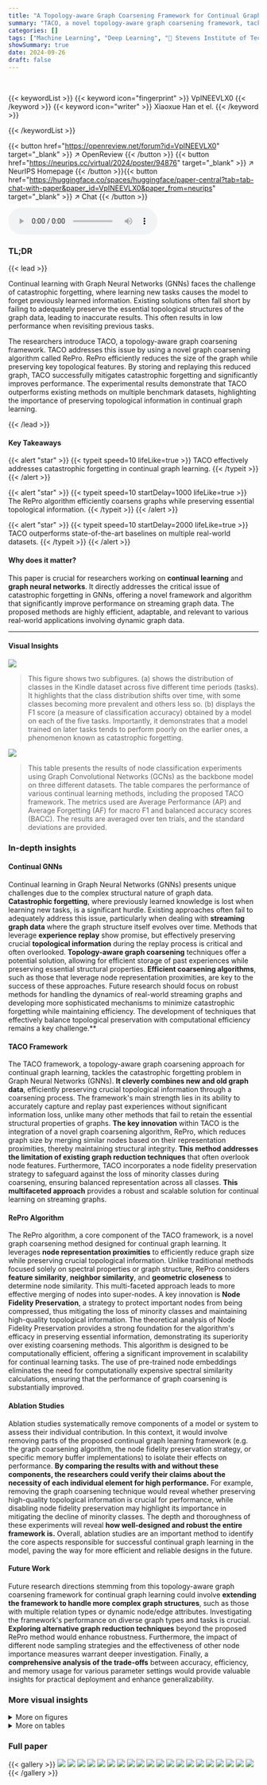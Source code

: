 ```yaml
---
title: "A Topology-aware Graph Coarsening Framework for Continual Graph Learning"
summary: "TACO, a novel topology-aware graph coarsening framework, tackles catastrophic forgetting in continual graph learning by efficiently preserving topological information during experience replay, signifi..."
categories: []
tags: ["Machine Learning", "Deep Learning", "🏢 Stevens Institute of Technology",]
showSummary: true
date: 2024-09-26
draft: false
---
```


<br>

{{< keywordList >}}
{{< keyword icon="fingerprint" >}} VpINEEVLX0 {{< /keyword >}}
{{< keyword icon="writer" >}} Xiaoxue Han et el. {{< /keyword >}}
 
{{< /keywordList >}}

{{< button href="https://openreview.net/forum?id=VpINEEVLX0" target="_blank" >}}
↗ OpenReview
{{< /button >}}
{{< button href="https://neurips.cc/virtual/2024/poster/94876" target="_blank" >}}
↗ NeurIPS Homepage
{{< /button >}}{{< button href="https://huggingface.co/spaces/huggingface/paper-central?tab=tab-chat-with-paper&paper_id=VpINEEVLX0&paper_from=neurips" target="_blank" >}}
↗ Chat
{{< /button >}}



<audio controls>
    <source src="https://ai-paper-reviewer.com/VpINEEVLX0/podcast.wav" type="audio/wav">
    Your browser does not support the audio element.
</audio>


### TL;DR


{{< lead >}}

Continual learning with Graph Neural Networks (GNNs) faces the challenge of catastrophic forgetting, where learning new tasks causes the model to forget previously learned information. Existing solutions often fall short by failing to adequately preserve the essential topological structures of the graph data, leading to inaccurate results. This often results in low performance when revisiting previous tasks.



The researchers introduce TACO, a topology-aware graph coarsening framework. TACO addresses this issue by using a novel graph coarsening algorithm called RePro. RePro efficiently reduces the size of the graph while preserving key topological features. By storing and replaying this reduced graph, TACO successfully mitigates catastrophic forgetting and significantly improves performance. The experimental results demonstrate that TACO outperforms existing methods on multiple benchmark datasets, highlighting the importance of preserving topological information in continual graph learning.

{{< /lead >}}


#### Key Takeaways

{{< alert "star" >}}
{{< typeit speed=10 lifeLike=true >}} TACO effectively addresses catastrophic forgetting in continual graph learning. {{< /typeit >}}
{{< /alert >}}

{{< alert "star" >}}
{{< typeit speed=10 startDelay=1000 lifeLike=true >}} The RePro algorithm efficiently coarsens graphs while preserving essential topological information. {{< /typeit >}}
{{< /alert >}}

{{< alert "star" >}}
{{< typeit speed=10 startDelay=2000 lifeLike=true >}} TACO outperforms state-of-the-art baselines on multiple real-world datasets. {{< /typeit >}}
{{< /alert >}}

#### Why does it matter?
This paper is crucial for researchers working on **continual learning** and **graph neural networks**. It directly addresses the critical issue of catastrophic forgetting in GNNs, offering a novel framework and algorithm that significantly improve performance on streaming graph data.  The proposed methods are highly efficient, adaptable, and relevant to various real-world applications involving dynamic graph data.

------
#### Visual Insights



![](https://ai-paper-reviewer.com/VpINEEVLX0/figures_1_1.jpg)

> This figure shows two subfigures. (a) shows the distribution of classes in the Kindle dataset across five different time periods (tasks).  It highlights that the class distribution shifts over time, with some classes becoming more prevalent and others less so. (b) displays the F1 score (a measure of classification accuracy) obtained by a model on each of the five tasks.  Importantly, it demonstrates that a model trained on later tasks tends to perform poorly on the earlier ones, a phenomenon known as catastrophic forgetting.





![](https://ai-paper-reviewer.com/VpINEEVLX0/tables_7_1.jpg)

> This table presents the results of node classification experiments using Graph Convolutional Networks (GCNs) as the backbone model on three different datasets. The table compares the performance of various continual learning methods, including the proposed TACO framework.  The metrics used are Average Performance (AP) and Average Forgetting (AF) for macro F1 and balanced accuracy scores (BACC). The results are averaged over ten trials, and the standard deviations are provided.





### In-depth insights


#### Continual GNNs
Continual learning in Graph Neural Networks (GNNs) presents unique challenges due to the complex structural nature of graph data.  **Catastrophic forgetting**, where previously learned knowledge is lost when learning new tasks, is a significant hurdle.  Existing approaches often fail to adequately address this issue, particularly when dealing with **streaming graph data** where the graph structure itself evolves over time.  Methods that leverage **experience replay** show promise, but effectively preserving crucial **topological information** during the replay process is critical and often overlooked.  **Topology-aware graph coarsening** techniques offer a potential solution, allowing for efficient storage of past experiences while preserving essential structural properties.  **Efficient coarsening algorithms**, such as those that leverage node representation proximities, are key to the success of these approaches.  Future research should focus on robust methods for handling the dynamics of real-world streaming graphs and developing more sophisticated mechanisms to minimize catastrophic forgetting while maintaining efficiency.  The development of techniques that effectively balance topological preservation with computational efficiency remains a key challenge.**

#### TACO Framework
The TACO framework, a topology-aware graph coarsening approach for continual graph learning, tackles the catastrophic forgetting problem in Graph Neural Networks (GNNs).  **It cleverly combines new and old graph data**, efficiently preserving crucial topological information through a coarsening process. The framework's main strength lies in its ability to accurately capture and replay past experiences without significant information loss, unlike many other methods that fail to retain the essential structural properties of graphs.  **The key innovation** within TACO is the integration of a novel graph coarsening algorithm, RePro, which reduces graph size by merging similar nodes based on their representation proximities, thereby maintaining structural integrity.  **This method addresses the limitation of existing graph reduction techniques** that often overlook node features. Furthermore, TACO incorporates a node fidelity preservation strategy to safeguard against the loss of minority classes during coarsening, ensuring balanced representation across all classes.  **This multifaceted approach** provides a robust and scalable solution for continual learning on streaming graphs.

#### RePro Algorithm
The RePro algorithm, a core component of the TACO framework, is a novel graph coarsening method designed for continual graph learning.  It leverages **node representation proximities** to efficiently reduce graph size while preserving crucial topological information. Unlike traditional methods focused solely on spectral properties or graph structure, RePro considers **feature similarity**, **neighbor similarity**, and **geometric closeness** to determine node similarity. This multi-faceted approach leads to more effective merging of nodes into super-nodes.  A key innovation is **Node Fidelity Preservation**, a strategy to protect important nodes from being compressed, thus mitigating the loss of minority classes and maintaining high-quality topological information. The theoretical analysis of Node Fidelity Preservation provides a strong foundation for the algorithm's efficacy in preserving essential information, demonstrating its superiority over existing coarsening methods.  This algorithm is designed to be computationally efficient, offering a significant improvement in scalability for continual learning tasks. The use of pre-trained node embeddings eliminates the need for computationally expensive spectral similarity calculations, ensuring that the performance of graph coarsening is substantially improved.

#### Ablation Studies
Ablation studies systematically remove components of a model or system to assess their individual contribution.  In this context, it would involve removing parts of the proposed continual graph learning framework (e.g. the graph coarsening algorithm, the node fidelity preservation strategy, or specific memory buffer implementations) to isolate their effects on performance.  **By comparing the results with and without these components, the researchers could verify their claims about the necessity of each individual element for high performance.**  For example, removing the graph coarsening technique would reveal whether preserving high-quality topological information is crucial for performance, while disabling node fidelity preservation may highlight its importance in mitigating the decline of minority classes.  The depth and thoroughness of these experiments will reveal **how well-designed and robust the entire framework is.**  Overall, ablation studies are an important method to identify the core aspects responsible for successful continual graph learning in the model, paving the way for more efficient and reliable designs in the future.

#### Future Work
Future research directions stemming from this topology-aware graph coarsening framework for continual graph learning could involve **extending the framework to handle more complex graph structures**, such as those with multiple relation types or dynamic node/edge attributes.  Investigating the framework's performance on diverse graph types and tasks is crucial.  **Exploring alternative graph reduction techniques** beyond the proposed RePro method would enhance robustness.  Furthermore, the impact of different node sampling strategies and the effectiveness of other node importance measures warrant deeper investigation.  Finally, a **comprehensive analysis of the trade-offs** between accuracy, efficiency, and memory usage for various parameter settings would provide valuable insights for practical deployment and enhance generalizability.


### More visual insights

<details>
<summary>More on figures
</summary>


![](https://ai-paper-reviewer.com/VpINEEVLX0/figures_3_1.jpg)

> This figure illustrates the TACO framework's workflow.  It shows how, at each time step (t), the coarsened graph from the previous time step (G<sub>t-1</sub>) is combined with the current time step's original graph (G<sub>t</sub>) to create a combined graph (G<sup>ε</sup>).  Important nodes are selected and updated with new nodes, and the model is trained on this combined graph (G<sup>ε</sup>). Finally, G<sup>ε</sup> undergoes coarsening to produce the reduced graph (G<sub>t</sub>) for the next time step.


![](https://ai-paper-reviewer.com/VpINEEVLX0/figures_8_1.jpg)

> This figure shows the results of experiments evaluating the impact of graph reduction rates on the performance of a Graph Convolutional Network (GCN) model for node classification.  The first subplot (a) presents the test macro-F1 scores across three datasets (Kindle, DBLP, ACM) at varying reduction rates, demonstrating how coarsening affects performance. Subplots (b), (c), and (d) visualize the t-SNE embeddings of test nodes from the DBLP dataset after training on graphs coarsened with reduction rates of 0, 0.5, and 0.9, respectively. These visualizations illustrate how the node embeddings change with different reduction rates.


![](https://ai-paper-reviewer.com/VpINEEVLX0/figures_8_2.jpg)

> This figure shows two subfigures. Subfigure (a) presents the distribution of classes in the Kindle dataset across five different time periods (tasks).  It visually demonstrates how the class distribution shifts over time. Subfigure (b) shows the F1 scores obtained by a Graph Convolutional Network (GCN) when trained sequentially on the different tasks. It illustrates the phenomenon of catastrophic forgetting, where the model's performance on older tasks degrades as it learns new tasks. This highlights the problem of continual graph learning and motivates the need for improved methods that can preserve previously learned knowledge.


![](https://ai-paper-reviewer.com/VpINEEVLX0/figures_21_1.jpg)

> This figure shows the results of experiments evaluating the impact of graph reduction rates on the performance of a GCN model for node classification.  Subfigure (a) presents a graph illustrating the relationship between reduction rate and macro-F1 score across three datasets (Kindle, DBLP, and ACM). Subfigures (b), (c), and (d) use t-SNE to visualize the node embeddings from the DBLP dataset for reduction rates of 0, 0.5, and 0.9 respectively.  The visualizations help to assess how well the essential topological information is preserved during the graph coarsening process at different reduction rates.


![](https://ai-paper-reviewer.com/VpINEEVLX0/figures_26_1.jpg)

> This figure shows the results of experiments evaluating the impact of graph reduction rate on model performance and node embedding similarity.  (a) plots the macro-F1 scores on test sets across three different datasets for various graph reduction ratios. (b)-(d) visualize the t-SNE embeddings of test nodes from the DBLP dataset, comparing embeddings for different reduction rates (0, 0.5, 0.9) to show how well the topological information is preserved after graph coarsening.


![](https://ai-paper-reviewer.com/VpINEEVLX0/figures_28_1.jpg)

> This figure demonstrates the effect of graph reduction rate on the performance of a GCN model for node classification. It shows that the model performs relatively stably even with significant reduction on two datasets while the performance is more sensitive to the reduction rate for another dataset. The t-SNE visualization of node embeddings shows similar patterns of node embeddings between original and coarsened graphs with low reduction rates, while more significant changes are observed with higher reduction rates.


![](https://ai-paper-reviewer.com/VpINEEVLX0/figures_28_2.jpg)

> This figure shows a comparison of memory usage across different continual graph learning methods (joint_train, ER_reservior, SSM, SSRM, TACO) over multiple tasks for three different datasets (Kindle, DBLP, ACM).  The y-axis represents memory usage in MB, and the x-axis represents the task number. The figure demonstrates that TACO maintains relatively stable memory usage regardless of the number of tasks, while other methods show a more significant increase in memory usage as the number of tasks grows.


</details>




<details>
<summary>More on tables
</summary>


![](https://ai-paper-reviewer.com/VpINEEVLX0/tables_7_2.jpg)
> This table presents a comparison of different graph coarsening methods' performance in terms of computation time and their effect on model performance.  The trade-off is calculated as the time required to improve or reduce specific metrics (F1-AP, F1-AF, BACC-AP, BACC-AF) by 1%, compared to a fine-tuning baseline. The results are obtained using the GCN model and averaged over 10 trials on three datasets (Kindle, DBLP, ACM).

![](https://ai-paper-reviewer.com/VpINEEVLX0/tables_9_1.jpg)
> This table compares several experience replay-based continual graph learning methods, highlighting their differences in terms of replay buffer contents, graph topology preservation, handling of inter-task edges, and consideration of the dynamic receptive field.  A checkmark indicates that the method includes the feature; an 'X' indicates it does not.  The table helps illustrate the unique aspects of TACO compared to existing methods.

![](https://ai-paper-reviewer.com/VpINEEVLX0/tables_15_1.jpg)
> This table presents the results of node classification experiments using a Graph Convolutional Network (GCN) as the backbone model on three different datasets.  The table compares the performance of the proposed TACO method against several state-of-the-art continual learning methods. The metrics used for evaluation are Average Performance (AP) and Average Forgetting (AF), calculated using macro F1 scores and balanced accuracy scores (BACC).  The results are averaged over 10 independent trials, with standard deviations reported.

![](https://ai-paper-reviewer.com/VpINEEVLX0/tables_23_1.jpg)
> This table presents the statistics of three datasets used in the paper: Kindle, DBLP, and ACM.  For each dataset, it shows the time period covered, the length of the time interval used to define each task, the total number of tasks, the number of classes, and the total number of items (e-books for Kindle, papers for DBLP and ACM).

![](https://ai-paper-reviewer.com/VpINEEVLX0/tables_24_1.jpg)
> This table presents the results of node classification experiments using the Graph Convolutional Network (GCN) as the backbone model across three datasets: Kindle, DBLP, and ACM.  The table compares the performance of TACO (the proposed method) with several state-of-the-art continual learning methods.  For each method, the average F1-score and average forgetting (AF) are reported, along with standard deviations across ten trials. The results demonstrate the effectiveness of TACO in reducing catastrophic forgetting in graph neural networks.

![](https://ai-paper-reviewer.com/VpINEEVLX0/tables_25_1.jpg)
> This table presents the results of node classification experiments using the Graph Convolutional Network (GCN) model as the backbone.  The experiments were conducted on three different datasets (Kindle, DBLP, ACM), and the performance of various continual learning methods (including the proposed TACO method) is evaluated in terms of Average Performance (AP) and Average Forgetting (AF) using macro F1 and Balanced Accuracy scores.  Each result represents the average over 10 trials, and the standard deviations are included.

![](https://ai-paper-reviewer.com/VpINEEVLX0/tables_26_1.jpg)
> This table presents the computation time and trade-off analysis for various graph coarsening methods used in the TACO framework. The methods are compared across three datasets using the GCN model and the results are averaged over ten trials.  The trade-off values represent the coarsening time needed to increase or decrease the performance metrics (F1-AP, F1-AF, BACC-AP, BACC-AF) by 1% compared with the fine-tuning baseline. The best-performing methods for each metric are highlighted in bold.

![](https://ai-paper-reviewer.com/VpINEEVLX0/tables_27_1.jpg)
> This table presents the results of short-term forgetting (AF-st) experiment. AF-st measures the decline in model performance on the most recent task when a new task is learned. The table shows the AF-st values (in percentage) for different continual graph learning (CGL) methods on three datasets: Kindle, DBLP, and ACM.  The values represent the average F1 score drop on the test set of the most recent task after training on all previous and current tasks. A lower value indicates better performance in retaining knowledge of recent tasks.

![](https://ai-paper-reviewer.com/VpINEEVLX0/tables_27_2.jpg)
> This table presents the results of node classification experiments using a Graph Convolutional Network (GCN) as the backbone model on three different datasets.  The performance is measured by Average Performance (AP) and Average Forgetting (AF) using macro F1 and Balanced Accuracy (BACC) as metrics.  The table compares the performance of TACO against several state-of-the-art continual learning methods, demonstrating TACO's superiority.  Each method's performance (AP and AF) is shown for both macro F1 and BACC scores, along with standard deviations across ten trials.

![](https://ai-paper-reviewer.com/VpINEEVLX0/tables_28_1.jpg)
> This table presents the average memory usage in MB for each task across different experience-replay based continual graph learning methods.  It shows how much memory each method requires to store information about past tasks (replay buffer) during the continual learning process. The methods compared include ERGNN (with different memory update strategies), DyGrain, IncreGNN, SSM, SSRM, and TACO. The table allows a comparison of memory efficiency across various approaches.

![](https://ai-paper-reviewer.com/VpINEEVLX0/tables_29_1.jpg)
> This table presents the results of node classification experiments using the Graph Convolutional Network (GCN) model as the backbone on three different datasets: Kindle, DBLP, and ACM.  The table compares the performance of various continual learning methods (including the proposed TACO method and several state-of-the-art baselines) in terms of average performance (AP) and average forgetting (AF), using macro F1 and balanced accuracy (BACC) as evaluation metrics. The results are averaged over 10 trials, with standard deviations reported.

![](https://ai-paper-reviewer.com/VpINEEVLX0/tables_30_1.jpg)
> This table presents the results of node classification experiments using Graph Convolutional Networks (GCNs) as the backbone model on three different datasets.  The table compares the performance of various continual learning methods, including the proposed TACO method, against several state-of-the-art baselines.  Metrics reported include average performance (AP) and average forgetting (AF) using macro F1 and balanced accuracy scores.  The results are averaged over ten trials, with standard deviations included.

</details>




### Full paper

{{< gallery >}}
<img src="https://ai-paper-reviewer.com/VpINEEVLX0/1.png" class="grid-w50 md:grid-w33 xl:grid-w25" />
<img src="https://ai-paper-reviewer.com/VpINEEVLX0/2.png" class="grid-w50 md:grid-w33 xl:grid-w25" />
<img src="https://ai-paper-reviewer.com/VpINEEVLX0/3.png" class="grid-w50 md:grid-w33 xl:grid-w25" />
<img src="https://ai-paper-reviewer.com/VpINEEVLX0/4.png" class="grid-w50 md:grid-w33 xl:grid-w25" />
<img src="https://ai-paper-reviewer.com/VpINEEVLX0/5.png" class="grid-w50 md:grid-w33 xl:grid-w25" />
<img src="https://ai-paper-reviewer.com/VpINEEVLX0/6.png" class="grid-w50 md:grid-w33 xl:grid-w25" />
<img src="https://ai-paper-reviewer.com/VpINEEVLX0/7.png" class="grid-w50 md:grid-w33 xl:grid-w25" />
<img src="https://ai-paper-reviewer.com/VpINEEVLX0/8.png" class="grid-w50 md:grid-w33 xl:grid-w25" />
<img src="https://ai-paper-reviewer.com/VpINEEVLX0/9.png" class="grid-w50 md:grid-w33 xl:grid-w25" />
<img src="https://ai-paper-reviewer.com/VpINEEVLX0/10.png" class="grid-w50 md:grid-w33 xl:grid-w25" />
<img src="https://ai-paper-reviewer.com/VpINEEVLX0/11.png" class="grid-w50 md:grid-w33 xl:grid-w25" />
<img src="https://ai-paper-reviewer.com/VpINEEVLX0/12.png" class="grid-w50 md:grid-w33 xl:grid-w25" />
<img src="https://ai-paper-reviewer.com/VpINEEVLX0/13.png" class="grid-w50 md:grid-w33 xl:grid-w25" />
<img src="https://ai-paper-reviewer.com/VpINEEVLX0/14.png" class="grid-w50 md:grid-w33 xl:grid-w25" />
<img src="https://ai-paper-reviewer.com/VpINEEVLX0/15.png" class="grid-w50 md:grid-w33 xl:grid-w25" />
<img src="https://ai-paper-reviewer.com/VpINEEVLX0/16.png" class="grid-w50 md:grid-w33 xl:grid-w25" />
<img src="https://ai-paper-reviewer.com/VpINEEVLX0/17.png" class="grid-w50 md:grid-w33 xl:grid-w25" />
<img src="https://ai-paper-reviewer.com/VpINEEVLX0/18.png" class="grid-w50 md:grid-w33 xl:grid-w25" />
<img src="https://ai-paper-reviewer.com/VpINEEVLX0/19.png" class="grid-w50 md:grid-w33 xl:grid-w25" />
<img src="https://ai-paper-reviewer.com/VpINEEVLX0/20.png" class="grid-w50 md:grid-w33 xl:grid-w25" />
{{< /gallery >}}